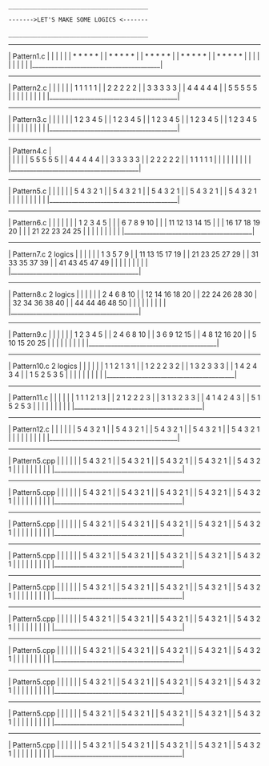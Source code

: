 
                                                                                    _______________________________________
                                                                                    ------->LET'S MAKE SOME LOGICS <-------
                                                                                    _______________________________________





 ________________________________________
| Pattern1.c                             |
|                                        |
|                                        |
|          * * * * *                     |
|          * * * * *                     |
|          * * * * *                     |
|          * * * * *                     |
|          * * * * *                     |
|                                        |
|                                        |
|                                        |
|                                        |
|________________________________________|


 ________________________________________
| Pattern2.c                             |
|                                        |
|                                        |
|          1 1 1 1 1                     |
|          2 2 2 2 2                     |
|          3 3 3 3 3                     |
|          4 4 4 4 4                     |
|          5 5 5 5 5                     |
|                                        |
|                                        |
|                                        |
|                                        |
|________________________________________|



 ________________________________________
| Pattern3.c                             |
|                                        |
|                                        |
|          1 2 3 4 5                     |
|          1 2 3 4 5                     |
|          1 2 3 4 5                     |
|          1 2 3 4 5                     |
|          1 2 3 4 5                     |
|                                        |
|                                        |
|                                        |
|                                        |
|________________________________________|



 ________________________________________
| Pattern4.c                             |     
|                                        |
|                                        |
|          5 5 5 5 5                     |
|          4 4 4 4 4                     |
|          3 3 3 3 3                     |
|          2 2 2 2 2                     |
|          1 1 1 1 1                     |
|                                        |
|                                        |
|                                        |
|                                        |
|________________________________________|
 


 ________________________________________
| Pattern5.c                             |
|                                        |
|                                        |
|          5 4 3 2 1                     |
|          5 4 3 2 1                     |
|          5 4 3 2 1                     |
|          5 4 3 2 1                     |
|          5 4 3 2 1                     |
|                                        |
|                                        |
|                                        |
|                                        |
|________________________________________|



 ________________________________________
| Pattern6.c                             |
|                                        |
|                                        |
|        |  1  2  3  4  5                |
|        |  6  7  8  9 10                |
|        | 11 12 13 14 15                |
|        | 16 17 18 19 20                |
|        | 21 22 23 24 25                |
|                                        |
|                                        |
|                                        |
|                                        |
|________________________________________|





 ________________________________________
| Pattern7.c                    2 logics |
|                                        |
|                                        |
|          1  3  5  7  9                 |
|         11 13 15 17 19                 |
|         21 23 25 27 29                 |
|         31 33 35 37 39                 |
|         41 43 45 47 49                 |
|                                        |
|                                        |
|                                        |
|                                        |
|________________________________________|





 ________________________________________
| Pattern8.c                   2 logics  |
|                                        |
|                                        |
|           2  4  6  8 10                |
|          12 14 16 18 20                |
|          22 24 26 28 30                |
|          32 34 36 38 40                |
|          44 44 46 48 50                |
|                                        |
|                                        |
|                                        |
|                                        |
|________________________________________|





 ________________________________________
| Pattern9.c                             |
|                                        |
|                                        |
|          1  2  3  4  5                 |
|          2  4  6  8 10                 |
|          3  6  9 12 15                 |
|          4  8 12 16 20                 |
|          5 10 15 20 25                 |
|                                        |
|                                        |
|                                        |
|                                        |
|________________________________________|





 ________________________________________
| Pattern10.c                  2 logics  |
|                                        |
|                                        |
|          1 1 2 1 3 1                   |
|          1 2 2 2 3 2                   |
|          1 3 2 3 3 3                   |
|          1 4 2 4 3 4                   |
|          1 5 2 5 3 5                   |
|                                        |
|                                        |
|                                        |
|                                        |
|________________________________________|






 ________________________________________
| Pattern11.c                            |
|                                        |
|                                        |
|          1 1 1 2 1 3                   |
|          2 1 2 2 2 3                   |
|          3 1 3 2 3 3                   |
|          4 1 4 2 4 3                   |
|          5 1 5 2 5 3                   |
|                                        |
|                                        |
|                                        |
|                                        |
|________________________________________|





 ________________________________________
| Pattern12.c                            |
|                                        |
|                                        |
|          5 4 3 2 1                     |
|          5 4 3 2 1                     |
|          5 4 3 2 1                     |
|          5 4 3 2 1                     |
|          5 4 3 2 1                     |
|                                        |
|                                        |
|                                        |
|                                        |
|________________________________________|





 ________________________________________
| Pattern5.cpp                           |
|                                        |
|                                        |
|          5 4 3 2 1                     |
|          5 4 3 2 1                     |
|          5 4 3 2 1                     |
|          5 4 3 2 1                     |
|          5 4 3 2 1                     |
|                                        |
|                                        |
|                                        |
|                                        |
|________________________________________|





 ________________________________________
| Pattern5.cpp                           |
|                                        |
|                                        |
|          5 4 3 2 1                     |
|          5 4 3 2 1                     |
|          5 4 3 2 1                     |
|          5 4 3 2 1                     |
|          5 4 3 2 1                     |
|                                        |
|                                        |
|                                        |
|                                        |
|________________________________________|





 ________________________________________
| Pattern5.cpp                           |
|                                        |
|                                        |
|          5 4 3 2 1                     |
|          5 4 3 2 1                     |
|          5 4 3 2 1                     |
|          5 4 3 2 1                     |
|          5 4 3 2 1                     |
|                                        |
|                                        |
|                                        |
|                                        |
|________________________________________|





  ________________________________________
| Pattern5.cpp                           |
|                                        |
|                                        |
|          5 4 3 2 1                     |
|          5 4 3 2 1                     |
|          5 4 3 2 1                     |
|          5 4 3 2 1                     |
|          5 4 3 2 1                     |
|                                        |
|                                        |
|                                        |
|                                        |
|________________________________________|





  ________________________________________
| Pattern5.cpp                           |
|                                        |
|                                        |
|          5 4 3 2 1                     |
|          5 4 3 2 1                     |
|          5 4 3 2 1                     |
|          5 4 3 2 1                     |
|          5 4 3 2 1                     |
|                                        |
|                                        |
|                                        |
|                                        |
|________________________________________|





  ________________________________________
| Pattern5.cpp                           |
|                                        |
|                                        |
|          5 4 3 2 1                     |
|          5 4 3 2 1                     |
|          5 4 3 2 1                     |
|          5 4 3 2 1                     |
|          5 4 3 2 1                     |
|                                        |
|                                        |
|                                        |
|                                        |
|________________________________________|





  ________________________________________
| Pattern5.cpp                           |
|                                        |
|                                        |
|          5 4 3 2 1                     |
|          5 4 3 2 1                     |
|          5 4 3 2 1                     |
|          5 4 3 2 1                     |
|          5 4 3 2 1                     |
|                                        |
|                                        |
|                                        |
|                                        |
|________________________________________|
 




 ________________________________________
| Pattern5.cpp                           |
|                                        |
|                                        |
|          5 4 3 2 1                     |
|          5 4 3 2 1                     |
|          5 4 3 2 1                     |
|          5 4 3 2 1                     |
|          5 4 3 2 1                     |
|                                        |
|                                        |
|                                        |
|                                        |
|________________________________________|
 



 ________________________________________
| Pattern5.cpp                           |
|                                        |
|                                        |
|          5 4 3 2 1                     |
|          5 4 3 2 1                     |
|          5 4 3 2 1                     |
|          5 4 3 2 1                     |
|          5 4 3 2 1                     |
|                                        |
|                                        |
|                                        |
|                                        |
|________________________________________|
 


  ________________________________________
| Pattern5.cpp                           |
|                                        |
|                                        |
|          5 4 3 2 1                     |
|          5 4 3 2 1                     |
|          5 4 3 2 1                     |
|          5 4 3 2 1                     |
|          5 4 3 2 1                     |
|                                        |
|                                        |
|                                        |
|                                        |
|________________________________________|
 
